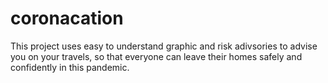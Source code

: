 # coronacation
This project uses easy to understand graphic and risk adivsories to advise you on your travels, so that everyone can leave their homes safely and confidently in this pandemic.
